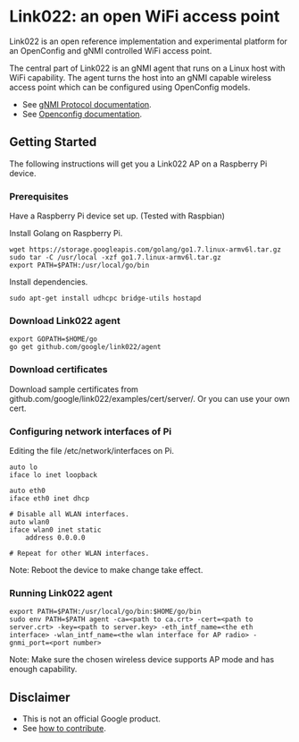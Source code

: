# Link022: an open WiFi access point
Link022 is an open reference implementation and experimental platform for an OpenConfig and gNMI
controlled WiFi access point.

The central part of Link022 is an gNMI agent that runs on a Linux host with WiFi capability. The
agent turns the host into an gNMI capable wireless access point which can be configured using
OpenConfig models.

*  See [gNMI Protocol documentation](https://github.com/openconfig/reference/tree/master/rpc/gnmi).
*  See [Openconfig documentation](http://www.openconfig.net/).

## Getting Started
The following instructions will get you a Link022 AP on a Raspberry Pi device.

### Prerequisites
Have a Raspberry Pi device set up. (Tested with Raspbian)

Install Golang on Raspberry Pi.
```
wget https://storage.googleapis.com/golang/go1.7.linux-armv6l.tar.gz
sudo tar -C /usr/local -xzf go1.7.linux-armv6l.tar.gz
export PATH=$PATH:/usr/local/go/bin
```
Install dependencies.
```
sudo apt-get install udhcpc bridge-utils hostapd
```

### Download Link022 agent
```
export GOPATH=$HOME/go
go get github.com/google/link022/agent
```

### Download certificates
Download sample certificates from github.com/google/link022/examples/cert/server/.
Or you can use your own cert.

### Configuring network interfaces of Pi
Editing the file /etc/network/interfaces on Pi.
```
auto lo
iface lo inet loopback

auto eth0
iface eth0 inet dhcp

# Disable all WLAN interfaces.
auto wlan0
iface wlan0 inet static
    address 0.0.0.0

# Repeat for other WLAN interfaces.
```
Note: Reboot the device to make change take effect.

### Running Link022 agent
```
export PATH=$PATH:/usr/local/go/bin:$HOME/go/bin
sudo env PATH=$PATH agent -ca=<path to ca.crt> -cert=<path to server.crt> -key=<path to server.key> -eth_intf_name=<the eth interface> -wlan_intf_name=<the wlan interface for AP radio> -gnmi_port=<port number>
```
Note: Make sure the chosen wireless device supports AP mode and has enough
capability.

## Disclaimer
*  This is not an official Google product.
*  See [how to contribute](CONTRIBUTING.md).

